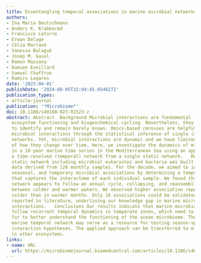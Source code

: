 ```yaml
---
title: Disentangling temporal associations in marine microbial networks
authors:
- Ina Maria Deutschmann
- Anders K. Krabberød
- Francisco Latorre
- Erwan Delage
- Cèlia Marrasé
- Vanessa Balagué
- Josep M. Gasol
- Ramon Massana
- Damien Eveillard
- Samuel Chaffron
- Ramiro Logares
date: '2023-04-01'
publishDate: '2024-08-05T15:04:45.654627Z'
publication_types:
- article-journal
publication: '*Microbiome*'
doi: 10.1186/s40168-023-01523-z
abstract: Abstract  Background Microbial interactions are fundamental for Earth’s
  ecosystem functioning and biogeochemical cycling. Nevertheless, they are challenging
  to identify and remain barely known. Omics-based censuses are helpful in predicting
  microbial interactions through the statistical inference of single (static) association
  networks. Yet, microbial interactions are dynamic and we have limited knowledge
  of how they change over time. Here, we investigate the dynamics of microbial associations
  in a 10-year marine time series in the Mediterranean Sea using an approach inferring
  a time-resolved (temporal) network from a single static network.   Results A single
  static network including microbial eukaryotes and bacteria was built using metabarcoding
  data derived from 120 monthly samples. For the decade, we aimed to identify persistent,
  seasonal, and temporary microbial associations by determining a temporal network
  that captures the interactome of each individual sample. We found that the temporal
  network appears to follow an annual cycle, collapsing, and reassembling when transiting
  between colder and warmer waters. We observed higher association repeatability in
  colder than in warmer months. Only 16 associations could be validated using observations
  reported in literature, underlining our knowledge gap in marine microbial ecological
  interactions.   Conclusions Our results indicate that marine microbial associations
  follow recurrent temporal dynamics in temperate zones, which need to be accounted
  for to better understand the functioning of the ocean microbiome. The constructed
  marine temporal network may serve as a resource for testing season-specific microbial
  interaction hypotheses. The applied approach can be transferred to microbiome studies
  in other ecosystems.
links:
- name: URL
  url: https://microbiomejournal.biomedcentral.com/articles/10.1186/s40168-023-01523-z
---
```


